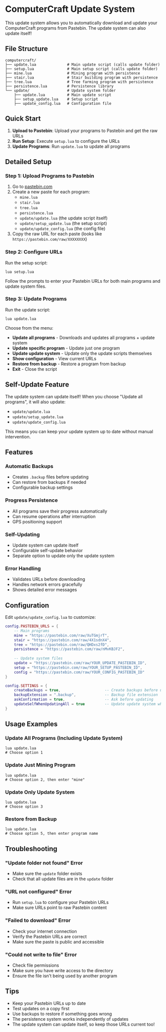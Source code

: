 # ComputerCraft Update System

This update system allows you to automatically download and update your ComputerCraft programs from Pastebin. The update system can also update itself!

## File Structure

```
computercraft/
├── update.lua              # Main update script (calls update folder)
├── setup.lua               # Main setup script (calls update folder)
├── mine.lua                # Mining program with persistence
├── stair.lua               # Stair building program with persistence  
├── tree.lua                # Tree farming program with persistence
├── persistence.lua         # Persistence library
└── update/                 # Update system folder
    ├── update.lua          # Main update script
    ├── setup_update.lua    # Setup script
    ├── update_config.lua   # Configuration file
```

## Quick Start

1. **Upload to Pastebin**: Upload your programs to Pastebin and get the raw URLs
2. **Run Setup**: Execute `setup.lua` to configure the URLs
3. **Update Programs**: Run `update.lua` to update all programs

## Detailed Setup

### Step 1: Upload Programs to Pastebin

1. Go to [pastebin.com](https://pastebin.com)
2. Create a new paste for each program:
   - `mine.lua`
   - `stair.lua` 
   - `tree.lua`
   - `persistence.lua`
   - `update/update.lua` (the update script itself)
   - `update/setup_update.lua` (the setup script)
   - `update/update_config.lua` (the config file)
3. Copy the raw URL for each paste (looks like `https://pastebin.com/raw/XXXXXXXX`)

### Step 2: Configure URLs

Run the setup script:
```
lua setup.lua
```

Follow the prompts to enter your Pastebin URLs for both main programs and update system files.

### Step 3: Update Programs

Run the update script:
```
lua update.lua
```

Choose from the menu:
- **Update all programs** - Downloads and updates all programs + update system
- **Update specific program** - Update just one program
- **Update update system** - Update only the update scripts themselves
- **Show configuration** - View current URLs
- **Restore from backup** - Restore a program from backup
- **Exit** - Close the script

## Self-Update Feature

The update system can update itself! When you choose "Update all programs", it will also update:
- `update/update.lua`
- `update/setup_update.lua`
- `update/update_config.lua`

This means you can keep your update system up to date without manual intervention.

## Features

### Automatic Backups
- Creates `.backup` files before updating
- Can restore from backups if needed
- Configurable backup settings

### Progress Persistence
- All programs save their progress automatically
- Can resume operations after interruption
- GPS positioning support

### Self-Updating
- Update system can update itself
- Configurable self-update behavior
- Separate option to update only the update system

### Error Handling
- Validates URLs before downloading
- Handles network errors gracefully
- Shows detailed error messages

## Configuration

Edit `update/update_config.lua` to customize:

```lua
config.PASTEBIN_URLS = {
    -- Main programs
    mine = "https://pastebin.com/raw/XuTGmjrT",
    stair = "https://pastebin.com/raw/4X1sdnX4", 
    tree = "https://pastebin.com/raw/QHDxs2fD",
    persistence = "https://pastebin.com/raw/nMvKBJF2",
    
    -- Update system files
    update = "https://pastebin.com/raw/YOUR_UPDATE_PASTEBIN_ID",
    setup = "https://pastebin.com/raw/YOUR_SETUP_PASTEBIN_ID",
    config = "https://pastebin.com/raw/YOUR_CONFIG_PASTEBIN_ID"
}

config.SETTINGS = {
    createBackups = true,                    -- Create backups before updating
    backupExtension = ".backup",             -- Backup file extension
    askConfirmation = true,                  -- Ask before updating
    updateSelfWhenUpdatingAll = true         -- Update update system when updating all
}
```

## Usage Examples

### Update All Programs (Including Update System)
```
lua update.lua
# Choose option 1
```

### Update Just Mining Program
```
lua update.lua
# Choose option 2, then enter "mine"
```

### Update Only Update System
```
lua update.lua
# Choose option 3
```

### Restore from Backup
```
lua update.lua
# Choose option 5, then enter program name
```

## Troubleshooting

### "Update folder not found" Error
- Make sure the `update` folder exists
- Check that all update files are in the `update` folder

### "URL not configured" Error
- Run `setup.lua` to configure your Pastebin URLs
- Make sure URLs point to raw Pastebin content

### "Failed to download" Error
- Check your internet connection
- Verify the Pastebin URLs are correct
- Make sure the paste is public and accessible

### "Could not write to file" Error
- Check file permissions
- Make sure you have write access to the directory
- Ensure the file isn't being used by another program

## Tips

- Keep your Pastebin URLs up to date
- Test updates on a copy first
- Use backups to restore if something goes wrong
- The persistence system works independently of updates
- The update system can update itself, so keep those URLs current too!
